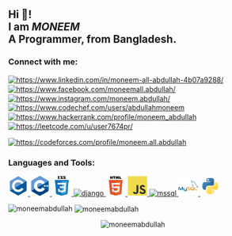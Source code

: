 <h2 align=“left”>Hi 👋!<br> I am <i><b>MONEEM</i></b><br>A Programmer, from Bangladesh.</h2>

<h3 align="left">Connect with me:</h3>
<p align="left">
<a href="https://linkedin.com/in/https://www.linkedin.com/in/moneem-all-abdullah-4b07a9288/" target="blank"><img align="center" src="https://raw.githubusercontent.com/rahuldkjain/github-profile-readme-generator/master/src/images/icons/Social/linked-in-alt.svg" alt="https://www.linkedin.com/in/moneem-all-abdullah-4b07a9288/" height="30" width="40" /></a>
<a href="https://fb.com/https://www.facebook.com/moneemall.abdullah/" target="blank"><img align="center" src="https://raw.githubusercontent.com/rahuldkjain/github-profile-readme-generator/master/src/images/icons/Social/facebook.svg" alt="https://www.facebook.com/moneemall.abdullah/" height="30" width="40" /></a>
<a href="https://instagram.com/https://www.instagram.com/moneem.abdullah/" target="blank"><img align="center" src="https://raw.githubusercontent.com/rahuldkjain/github-profile-readme-generator/master/src/images/icons/Social/instagram.svg" alt="https://www.instagram.com/moneem.abdullah/" height="30" width="40" /></a>
<a href="https://www.codechef.com/users/https://www.codechef.com/users/abdullahmoneem" target="blank"><img align="center" src="https://cdn.jsdelivr.net/npm/simple-icons@3.1.0/icons/codechef.svg" alt="https://www.codechef.com/users/abdullahmoneem" height="30" width="40" /></a>
<a href="https://www.hackerrank.com/https://www.hackerrank.com/profile/moneem_abdullah" target="blank"><img align="center" src="https://raw.githubusercontent.com/rahuldkjain/github-profile-readme-generator/master/src/images/icons/Social/hackerrank.svg" alt="https://www.hackerrank.com/profile/moneem_abdullah" height="30" width="40" /></a>
<a href="https://www.leetcode.com/https://leetcode.com/u/user7674pr/" target="blank"><img align="center" src="https://raw.githubusercontent.com/rahuldkjain/github-profile-readme-generator/master/src/images/icons/Social/leet-code.svg" alt="https://leetcode.com/u/user7674pr/" height="30" width="40" /></a>

<a href="https://codeforces.com/profile/M0N33M.A11" target="blank"><img align="center" src="https://raw.githubusercontent.com/rahuldkjain/github-profile-readme-generator/master/src/images/icons/Social/codeforces.svg" alt="https://codeforces.com/profile/moneem.all.abdullah" height="30" width="40" /></a>
</p>

<h3 align="left">Languages and Tools:</h3>
<p align="left"> <a href="https://www.cprogramming.com/" target="_blank" rel="noreferrer"> <img src="https://raw.githubusercontent.com/devicons/devicon/master/icons/c/c-original.svg" alt="c" width="40" height="40"/> </a> <a href="https://www.w3schools.com/cpp/" target="_blank" rel="noreferrer"> <img src="https://raw.githubusercontent.com/devicons/devicon/master/icons/cplusplus/cplusplus-original.svg" alt="cplusplus" width="40" height="40"/> </a> <a href="https://www.w3schools.com/css/" target="_blank" rel="noreferrer"> <img src="https://raw.githubusercontent.com/devicons/devicon/master/icons/css3/css3-original-wordmark.svg" alt="css3" width="40" height="40"/> </a> <a href="https://www.djangoproject.com/" target="_blank" rel="noreferrer"> <img src="https://cdn.worldvectorlogo.com/logos/django.svg" alt="django" width="40" height="40"/> </a> <a href="https://www.w3.org/html/" target="_blank" rel="noreferrer"> <img src="https://raw.githubusercontent.com/devicons/devicon/master/icons/html5/html5-original-wordmark.svg" alt="html5" width="40" height="40"/> </a> <a href="https://developer.mozilla.org/en-US/docs/Web/JavaScript" target="_blank" rel="noreferrer"> <img src="https://raw.githubusercontent.com/devicons/devicon/master/icons/javascript/javascript-original.svg" alt="javascript" width="40" height="40"/> </a> <a href="https://www.microsoft.com/en-us/sql-server" target="_blank" rel="noreferrer"> <img src="https://www.svgrepo.com/show/303229/microsoft-sql-server-logo.svg" alt="mssql" width="40" height="40"/> </a> <a href="https://www.mysql.com/" target="_blank" rel="noreferrer"> <img src="https://raw.githubusercontent.com/devicons/devicon/master/icons/mysql/mysql-original-wordmark.svg" alt="mysql" width="40" height="40"/> </a> <a href="https://www.python.org" target="_blank" rel="noreferrer"> <img src="https://raw.githubusercontent.com/devicons/devicon/master/icons/python/python-original.svg" alt="python" width="40" height="40"/> </a> </p>

<p><img align="left" src="https://github-readme-stats.vercel.app/api/top-langs?username=moneemabdullah&show_icons=true&locale=en&layout=compact" alt="moneemabdullah" /></p>

<p>&nbsp;<img align="center" src="https://github-readme-stats.vercel.app/api?username=moneemabdullah&show_icons=true&locale=en" alt="moneemabdullah" /></p>
<p align="center"> <img src="https://komarev.com/ghpvc/?username=moneemabdullah&label=Profile%20views&color=0e75b6&style=flat" alt="moneemabdullah" /> </p>
